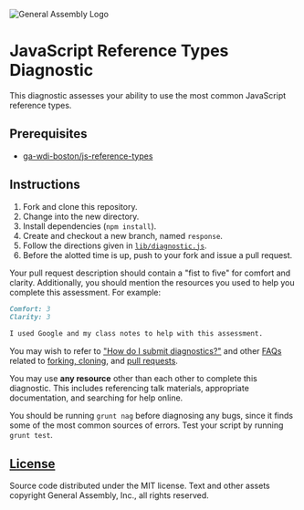 ![General Assembly Logo](http://i.imgur.com/ke8USTq.png)

# JavaScript Reference Types Diagnostic

This diagnostic assesses your ability to use the most common JavaScript
 reference types.

## Prerequisites

-   [ga-wdi-boston/js-reference-types](https://github.com/ga-wdi-boston/js-reference-types)

## Instructions

1.  Fork and clone this repository.
1.  Change into the new directory.
1.  Install dependencies (`npm install`).
1.  Create and checkout a new branch, named `response`.
1.  Follow the directions given in [`lib/diagnostic.js`](lib/diagnostic.js).
1.  Before the alotted time is up, push to your fork and issue a pull request.

Your pull request description should contain a "fist to five" for comfort and
clarity. Additionally, you should mention the resources you used to help you
complete this assessment. For example:

```md
Comfort: 3
Clarity: 3

I used Google and my class notes to help with this assessment.
```

You may wish to refer to ["How do I submit diagnostics?"](https://github.com/ga-wdi-boston/meta/wiki/Diagnostics)
and other [FAQs](https://github.com/ga-wdi-boston/meta/wiki/) related to
[forking, cloning](https://github.com/ga-wdi-boston/meta/wiki/ForkAndClone),
and [pull requests](https://github.com/ga-wdi-boston/meta/wiki/PullRequest).

You may use **any resource** other than each other to complete this diagnostic.
This includes referencing talk materials, appropriate documentation, and
searching for help online.

You should be running `grunt nag` before diagnosing any bugs, since it finds
some of the most common sources of errors. Test your script by running
`grunt test`.

## [License](LICENSE)

Source code distributed under the MIT license. Text and other assets copyright
General Assembly, Inc., all rights reserved.
